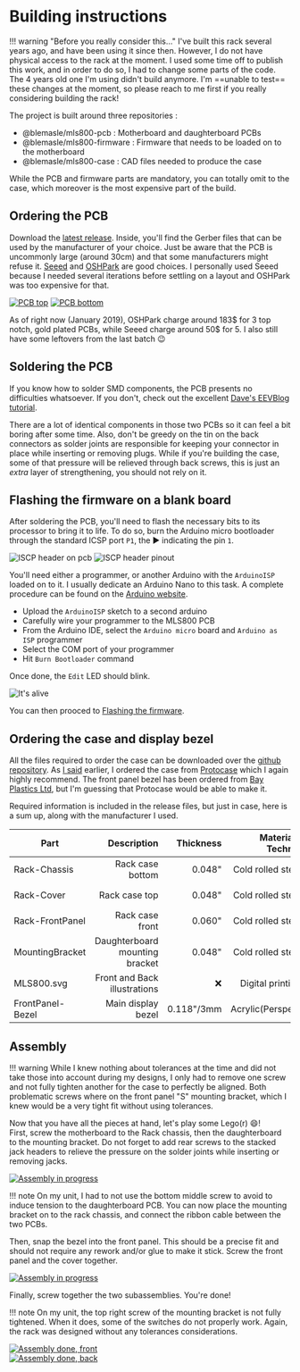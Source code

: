 # Building instructions

!!! warning "Before you really consider this..."
    I've built this rack several years ago, and have been using it since then. However, I do not have physical access to the rack at the moment. I used some time off to publish this work, and in order to do so, I had to change some parts of the code. The 4 years old one I'm using didn't build anymore. I'm ==unable to test== these changes at the moment, so please reach to me first if you really considering building the rack!

The project is built around three repositories :

 * @blemasle/mls800-pcb : Motherboard and daughterboard PCBs
 * @blemasle/mls800-firmware : Firmware that needs to be loaded on to the motherboard
 * @blemasle/mls800-case : CAD files needed to produce the case

 While the PCB and firmware parts are mandatory, you can totally omit to the case, which moreover is the most expensive part of the build.

## Ordering the PCB

Download the [latest release](https://github.com/blemasle/mls800-pcb/releases/latest). Inside, you'll find the Gerber files that can be used by the manufacturer of your choice. Just be aware that the PCB is uncommonly large (around 30cm) and that some manufacturers might refuse it. [Seeed](https://www.seeedstudio.com/fusion_pcb.html) and [OSHPark](https://oshpark.com) are good choices. I personally used Seeed because I needed several iterations before settling on a layout and OSHPark was too expensive for that.

[![PCB top](assets/building-pcb-top.png)](assets/building-pcb-top.png)
[![PCB bottom](assets/building-pcb-bottom.png)](assets/building-pcb-bottom.png)

As of right now (January 2019), OSHPark charge around 183$ for 3 top notch, gold plated PCBs, while Seeed charge around 50$ for 5. I also still have some leftovers from the last batch :wink:  

## Soldering the PCB

If you know how to solder SMD components, the PCB presents no difficulties whatsoever. If you don't, check out the excellent [Dave's EEVBlog tutorial](https://www.youtube.com/watch?v=b9FC9fAlfQE).  

There are a lot of identical components in those two PCBs so it can feel a bit boring after some time. Also, don't be greedy on the tin on the back connectors as solder joints are responsible for keeping your connector in place while inserting or removing plugs. While if you're building the case, some of that pressure will be relieved through back screws, this is just an *extra* layer of strengthening, you should not rely on it.

## Flashing the firmware on a blank board

After soldering the PCB, you'll need to flash the necessary bits to its processor to bring it to life. To do so, burn the Arduino micro bootloader through the standard ICSP port `P1`, the &#x25b6; indicating the pin `1`.

![ISCP header on pcb](assets/building-icsp-header-pcb.jpg)&nbsp;![ISCP header pinout](assets/building-icsp-header.jpg)

You'll need either a programmer, or another Arduino with the `ArduinoISP` loaded on to it. I usually dedicate an Arduino Nano to this task. A complete procedure can be found on the [Arduino website](https://www.arduino.cc/en/Tutorial/ArduinoISP).

* Upload the `ArduinoISP` sketch to a second arduino
* Carefully wire your programmer to the MLS800 PCB
* From the Arduino IDE, select the `Arduino micro` board and `Arduino as ISP` programmer
* Select the COM port of your programmer
* Hit `Burn Bootloader` command

Once done, the `Edit` LED should blink.

![It's alive](assets/building-its-alive.webp)

You can then prooced to [Flashing the firmware](manual#updating).

## Ordering the case and display bezel

All the files required to order the case can be downloaded over the [github repository](https://github.com/blemasle/mls800-case/relases/latest). As [I said](hardware#the-case) earlier, I ordered the case from [Protocase](https://www.protocase.com) which I again highly recommend. The front panel bezel has been ordered from [Bay Plastics Ltd](http://bayplastics.co.uk), but I'm guessing that Protocase would be able to make it.  

Required information is included in the release files, but just in case, here is a sum up, along with the manufacturer I used. 

Part			 | Description						| Thickness 		| Material / Technic| Color 		| Manufacturer 							| 
-----------------|---------------------------------:|------------------:|------------------:|--------------:|--------------------------------------:|
Rack-Chassis	 | Rack case bottom					| 0.048"			| Cold rolled steel | Matte Black	| [Protocase](https://www.protocase.com)
Rack-Cover		 | Rack case top					| 0.048"			| Cold rolled steel | Matte Black	| [Protocase](https://www.protocase.com)
Rack-FrontPanel  | Rack case front					| 0.060"			| Cold rolled steel | Matte Black	| [Protocase](https://www.protocase.com)
MountingBracket	 | Daughterboard mounting bracket	| 0.048"			| Cold rolled steel | Matte Black	| [Protocase](https://www.protocase.com)
MLS800.svg		 | Front and Back illustrations		| :x:				| Digital printing	| White			| [Protocase](https://www.protocase.com)
FrontPanel-Bezel | Main display bezel				| 0.118"/3mm		| Acrylic(Perspex)	| 4401 Red		| [Bay Plastics Ltd](http://bayplastics.co.uk)

## Assembly

!!! warning
	While I knew nothing about tolerances at the time and did not take those into account during my designs, I only had to remove one screw and not fully tighten another for the case to perfectly be aligned. Both problematic screws where on the front panel "S" mounting bracket, which I knew would be a very tight fit without using tolerances.

Now that you have all the pieces at hand, let's play some Lego(r) :smile:!  
First, screw the motherboard to the Rack chassis, then the daughterboard to the mounting bracket. Do not forget to add rear screws to the stacked jack headers to relieve the pressure on the solder joints while inserting or removing jacks.

[![Assembly in progress](assets/building-assembly-1.jpg)](assets/large/building-assembly-1.jpg)  

!!! note
	On my unit, I had to not use the bottom middle screw to avoid to induce tension to the daughterboard PCB. You can now place the mounting bracket on to the rack chassis, and connect the ribbon cable between the two PCBs.

Then, snap the bezel into the front panel. This should be a precise fit and should not require any rework and/or glue to make it stick. Screw the front panel and the cover together.

[![Assembly in progress](assets/building-assembly-2.jpg)](assets/large/building-assembly-2.jpg)  

Finally, screw together the two subassemblies. You're done!

!!! note
	On my unit, the top right screw of the mounting bracket is not fully tightened. When it does, some of the switches do not properly work. Again, the rack was designed without any tolerances considerations.

[![Assembly done, front](assets/index-mls800.jpg)](assets/large/index-mls800.jpg)  
[![Assembly done, back](assets/hardware-rack-back.jpg)](assets/large/hardware-rack-back.jpg)

